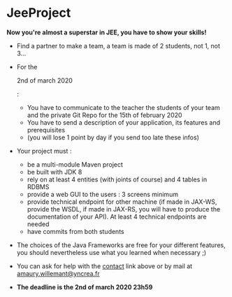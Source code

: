 # JeeProject
**Now you're almost a superstar in JEE, you have to show your skills!**

- Find a partner to make a team, a team is made of 2 students, not 1, not 3...

- For the

   

  2nd of march 2020

  :

  - You have to communicate to the teacher the students of your team and the private Git Repo for the 15th of february 2020
  - You have to send a description of your application, its features and prerequisites
  - (you will lose 1 point by day if you send too late these infos)

- Your project must :

  - be a multi-module Maven project
  - be built with JDK 8
  - rely on at least 4 entities (with joints of course) and 4 tables in RDBMS
  - provide a web GUI to the users : 3 screens minimum
  - provide technical endpoint for other machine (if made in JAX-WS, provide the WSDL, if made in JAX-RS, you will have to produce the documentation of your API). At least 4 technical endpoints are needed
  - have commits from both students

- The choices of the Java Frameworks are free for your different features, you should nevertheless use what you learned when necessary ;)

- You can ask for help with the [contact](http://jee.chticod.eu/contact) link above or by mail at [amaury.willemant@yncrea.fr](mailto:amaury.willemant@yncrea.fr)

- **The deadline is the 2nd of march 2020 23h59**
